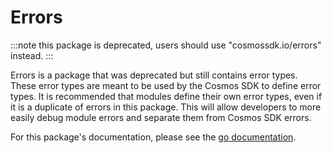 # Errors

:::note
this package is deprecated, users should use "cosmossdk.io/errors" instead.
:::

Errors is a package that was deprecated but still contains error types. These error types are meant to be used by the Cosmos SDK to define error types. It is recommended that modules define their own error types, even if it is a duplicate of errors in this package. This will allow developers to more easily debug module errors and separate them from Cosmos SDK errors. 

For this package's documentation, please see the [go documentation](https://pkg.go.dev/cosmossdk.io/errors).
